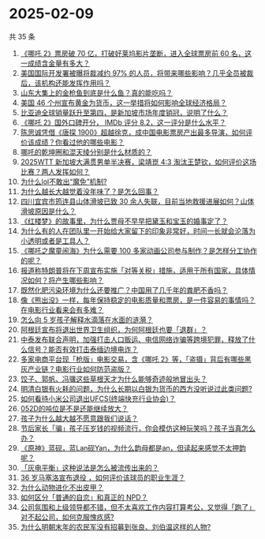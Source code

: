 # 2025-02-09

共 35 条

<!-- BEGIN ZHIHUQUESTIONS -->
<!-- 最后更新时间 Sun Feb 09 2025 01:02:09 GMT+0800 (China Standard Time) -->
1. [《哪吒 2》票房破 70 亿，打破好莱坞影片垄断，进入全球票房前 60 名，这一成绩含金量有多大？](https://www.zhihu.com/question/11620265344)
1. [美国国际开发署被曝将裁减约 97% 的人员，将带来哪些影响？几乎全员被裁后，该机构还能发挥作用吗？](https://www.zhihu.com/question/11553359173)
1. [山东大集上的金枪鱼到底是什么鱼？真的能吃吗？](https://www.zhihu.com/question/10718882798)
1. [美国 46 个州宣布黄金为货币，这一举措将如何影响全球经济格局？](https://www.zhihu.com/question/11440792494)
1. [比亚迪全球销量跃升至第四，是新加坡市场年度销冠，说明了什么？](https://www.zhihu.com/question/11605040497)
1. [《哪吒 2》国外口碑开分， IMDb 评分 8.2，这一评分是什么水平？](https://www.zhihu.com/question/11464139576)
1. [陈思诚凭借《唐探 1900》超越徐克，成中国电影票房产出最多导演，如何评价该成绩？你看过他的哪些电影？](https://www.zhihu.com/question/11660431999)
1. [哪吒的乾坤圈和混天绫分别是什么材质的？](https://www.zhihu.com/question/300702342)
1. [2025WTT 新加坡大满贯男单半决赛，梁靖崑 4:3 淘汰王楚钦，如何评价这场比赛？两人发挥如何？](https://www.zhihu.com/question/11655635776)
1. [为什么lol不敢出“魔免”机制?](https://www.zhihu.com/question/5322304953)
1. [为什么越长大越觉着没年味了？是怎么回事？](https://www.zhihu.com/question/10974889595)
1. [四川宜宾市筠连县山体滑坡已致 30 余人失联，目前当地救援进展如何？山体滑坡原因是什么？](https://www.zhihu.com/question/11628839228)
1. [《红楼梦》的故事里，为什么贾母不早早把黛玉和宝玉的婚事定了？](https://www.zhihu.com/question/11358096753)
1. [为什么有的人在团队里一开始给大家留下的印象非常好，时间一长就会沦落为小透明或者是工具人？](https://www.zhihu.com/question/11469678428)
1. [《哪吒之魔童闹海》为什么需要 100 多家动画公司参与制作？是怎样分工协作的呢？](https://www.zhihu.com/question/11423379494)
1. [报道称特朗普将在下周宣布实施「对等关税」措施，适用于所有国家，具体情况如何？将产生哪些影响？](https://www.zhihu.com/question/11616784630)
1. [既然化肥污染环境为什么还要推广？中国用了几千年的粪肥不香吗？](https://www.zhihu.com/question/631127454)
1. [像《熊出没》一样，每年保持稳定的电影质量和票房，是一件容易的事情吗？在电影行业看来会有多难？](https://www.zhihu.com/question/10937888001)
1. [怎么向 5 岁孩子解释水滴落在水面的涟漪？](https://www.zhihu.com/question/10558705928)
1. [阿根廷宣布将退出世界卫生组织，为何阿根廷也要「退群」？](https://www.zhihu.com/question/11403843615)
1. [中泰发布联合声明，加强打击人口贩运、电信网络诈骗等跨境犯罪，释放了什么信号？能否有效打击泰缅边境电诈？](https://www.zhihu.com/question/11616194913)
1. [多家电商平台现「枪版」电影交易，含《哪吒 2》等，「盗摄」背后有哪些黑灰产业链？电影行业如何防范盗版？](https://www.zhihu.com/question/11539224236)
1. [饺子、郭帆、冯骥这些草根天才为什么能够奇迹般地冒出头？](https://www.zhihu.com/question/11467696113)
1. [明清白银有火耗的问题，为什么长期以白银为货币的西方没听说过此类问题?](https://www.zhihu.com/question/4987054695)
1. [如何看待小米公司退出UFCS(终端快充行业协会)？](https://www.zhihu.com/question/11483419102)
1. [052D的吨位是不是还能继续放大？](https://www.zhihu.com/question/11125635077)
1. [孩子为什么越大越不愿意跟我们说话？](https://www.zhihu.com/question/9092627046)
1. [节后家长「骗」孩子压岁钱的视频流行，你会模仿这种玩笑吗？孩子当真怎么办？](https://www.zhihu.com/question/11502904460)
1. [《原神》蓝砚，蓝Lan砚Yan，为什么韵母都是an，但读起来感觉不太押韵呢？](https://www.zhihu.com/question/11292215545)
1. [「灰电平衡」这种说法是怎么被流传出来的？](https://www.zhihu.com/question/628806176)
1. [36 岁马塞洛宣布退役 ，如何评价该球员的职业生涯？](https://www.zhihu.com/question/11462207454)
1. [为什么动物进化不出皮甲？](https://www.zhihu.com/question/642487105)
1. [如何区分「普通的自恋」和真正的 NPD？](https://www.zhihu.com/question/8936167765)
1. [公司氛围和上级领导都不错，但不太喜欢工作内容打算考公，又觉得「跑了」对不起公司，如何克服愧疚感?](https://www.zhihu.com/question/11457810161)
1. [为什么明朝末年的农民军没有招募到张良、刘伯温这样的人物?](https://www.zhihu.com/question/11239092714)
<!-- END ZHIHUQUESTIONS -->
